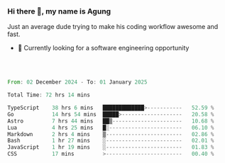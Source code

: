 ### Hi there 👋, my name is Agung
Just an average dude trying to make his coding workflow awesome and fast.

<!--
**agungfir98/agungfir98** is a ✨ _special_ ✨ repository because its `README.md` (this file) appears on your GitHub profile.
-->

- 🔭 Currently looking for a software engineering opportunity
<br/>
<br/>
<!--START_SECTION:waka-->

```rust
From: 02 December 2024 - To: 01 January 2025

Total Time: 72 hrs 14 mins

TypeScript    38 hrs 6 mins   █████████████>-----------   52.59 %
Go            14 hrs 54 mins  █████>-------------------   20.58 %
Astro         7 hrs 44 mins   ██▒----------------------   10.68 %
Lua           4 hrs 25 mins   █░-----------------------   06.10 %
Markdown      2 hrs 4 mins    ▒------------------------   02.86 %
Bash          1 hr 27 mins    ░------------------------   02.01 %
JavaScript    1 hr 19 mins    ░------------------------   01.83 %
CSS           17 mins         >------------------------   00.40 %
```

<!--END_SECTION:waka-->
